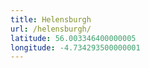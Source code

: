 ```yaml
---
title: Helensburgh
url: /helensburgh/
latitude: 56.003346400000005
longitude: -4.734293500000001
---
```

